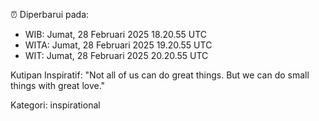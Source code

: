 ⏰ Diperbarui pada:
- WIB: Jumat, 28 Februari 2025 18.20.55 UTC
- WITA: Jumat, 28 Februari 2025 19.20.55 UTC
- WIT: Jumat, 28 Februari 2025 20.20.55 UTC

Kutipan Inspiratif:
"Not all of us can do great things. But we can do small things with great love."


Kategori: inspirational

